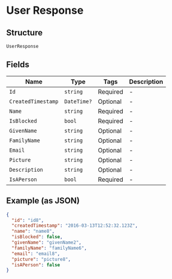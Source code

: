 
# User Response

## Structure

`UserResponse`

## Fields

| Name | Type | Tags | Description |
|  --- | --- | --- | --- |
| `Id` | `string` | Required | - |
| `CreatedTimestamp` | `DateTime?` | Optional | - |
| `Name` | `string` | Required | - |
| `IsBlocked` | `bool` | Required | - |
| `GivenName` | `string` | Optional | - |
| `FamilyName` | `string` | Optional | - |
| `Email` | `string` | Optional | - |
| `Picture` | `string` | Optional | - |
| `Description` | `string` | Optional | - |
| `IsAPerson` | `bool` | Required | - |

## Example (as JSON)

```json
{
  "id": "id8",
  "createdTimestamp": "2016-03-13T12:52:32.123Z",
  "name": "name8",
  "isBlocked": false,
  "givenName": "givenName2",
  "familyName": "familyName6",
  "email": "email8",
  "picture": "picture8",
  "isAPerson": false
}
```

